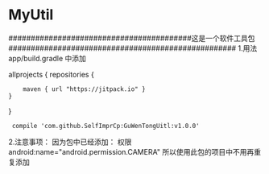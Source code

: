 # MyUtil
#########################################这是一个软件工具包###################################################
1.用法
 app/build.gradle 中添加

allprojects {
    repositories {

        maven { url "https://jitpack.io" }
    }
}


     compile 'com.github.SelfImprCp:GuWenTongUitl:v1.0.0'

2.注意事项：
 因为包中已经添加：  权限
   android:name="android.permission.CAMERA"
 所以使用此包的项目中不用再重复添加

